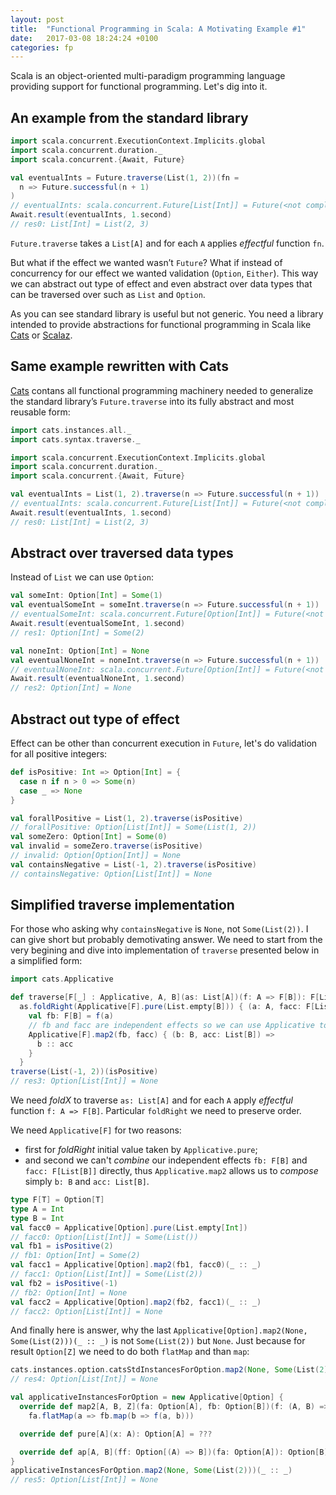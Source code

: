 ```yaml
---
layout: post
title:  "Functional Programming in Scala: A Motivating Example #1"
date:   2017-03-08 18:24:24 +0100
categories: fp
---
```


Scala is an object-oriented multi-paradigm programming language providing support for functional programming. Let's dig into it.

## An example from the standard library

~~~scala
import scala.concurrent.ExecutionContext.Implicits.global
import scala.concurrent.duration._
import scala.concurrent.{Await, Future}

val eventualInts = Future.traverse(List(1, 2))(fn =
  n => Future.successful(n + 1)
)
// eventualInts: scala.concurrent.Future[List[Int]] = Future(<not completed>)
Await.result(eventualInts, 1.second)
// res0: List[Int] = List(2, 3)
~~~

`Future.traverse` takes a `List[A]` and for each `A` applies *effectful* function `fn`.

But what if the effect we wanted wasn’t `Future`? What if instead of concurrency for our effect we wanted validation (`Option`, `Either`). This way we can abstract out type of effect and even abstract over data types that can be traversed over such as `List` and `Option`.

As you can see standard library is useful but not generic. You need a library intended to provide abstractions for functional programming in Scala like [Cats][cats-tl] or [Scalaz][scalaz-gh].

## Same example rewritten with Cats

[Cats][cats-tl] contans all functional programming machinery needed to generalize the standard library’s `Future.traverse` into its fully abstract and most reusable form:

~~~scala
import cats.instances.all._
import cats.syntax.traverse._

import scala.concurrent.ExecutionContext.Implicits.global
import scala.concurrent.duration._
import scala.concurrent.{Await, Future}

val eventualInts = List(1, 2).traverse(n => Future.successful(n + 1))
// eventualInts: scala.concurrent.Future[List[Int]] = Future(<not completed>)
Await.result(eventualInts, 1.second)
// res0: List[Int] = List(2, 3)
~~~

## Abstract over traversed data types

Instead of `List` we can use `Option`:

~~~scala
val someInt: Option[Int] = Some(1)
val eventualSomeInt = someInt.traverse(n => Future.successful(n + 1))
// eventualSomeInt: scala.concurrent.Future[Option[Int]] = Future(<not completed>)
Await.result(eventualSomeInt, 1.second)
// res1: Option[Int] = Some(2)

val noneInt: Option[Int] = None
val eventualNoneInt = noneInt.traverse(n => Future.successful(n + 1))
// eventualNoneInt: scala.concurrent.Future[Option[Int]] = Future(<not completed>)
Await.result(eventualNoneInt, 1.second)
// res2: Option[Int] = None
~~~

## Abstract out type of effect

Effect can be other than concurrent execution in `Future`, let's do validation for all positive integers:

~~~scala
def isPositive: Int => Option[Int] = {
  case n if n > 0 => Some(n)
  case _ => None
}

val forallPositive = List(1, 2).traverse(isPositive)
// forallPositive: Option[List[Int]] = Some(List(1, 2))
val someZero: Option[Int] = Some(0)
val invalid = someZero.traverse(isPositive)
// invalid: Option[Option[Int]] = None
val containsNegative = List(-1, 2).traverse(isPositive)
// containsNegative: Option[List[Int]] = None
~~~

## Simplified traverse implementation

For those who asking why `containsNegative` is `None`, not `Some(List(2))`. I can give short but probably demotivating answer. We need to start from the very begining and dive into implementation of `traverse` presented below in a simplified form:

~~~scala
import cats.Applicative

def traverse[F[_] : Applicative, A, B](as: List[A])(f: A => F[B]): F[List[B]] =
  as.foldRight(Applicative[F].pure(List.empty[B])) { (a: A, facc: F[List[B]]) =>
    val fb: F[B] = f(a)
    // fb and facc are independent effects so we can use Applicative to compose
    Applicative[F].map2(fb, facc) { (b: B, acc: List[B]) =>
      b :: acc
    }
  }
traverse(List(-1, 2))(isPositive)
// res3: Option[List[Int]] = None
~~~

We need *foldX* to traverse `as: List[A]` and for each `A` apply *effectful* function `f: A => F[B]`. Particular `foldRight` we need to preserve order.

We need `Applicative[F]` for two reasons:
- first for *foldRight* initial value taken by `Applicative.pure`;
- and second we can't *combine* our independent effects `fb: F[B]` and `facc: F[List[B]]` directly, thus `Applicative.map2` allows us to *compose* simply `b: B` and `acc: List[B]`.

~~~scala
type F[T] = Option[T]
type A = Int
type B = Int
val facc0 = Applicative[Option].pure(List.empty[Int])
// facc0: Option[List[Int]] = Some(List())
val fb1 = isPositive(2)
// fb1: Option[Int] = Some(2)
val facc1 = Applicative[Option].map2(fb1, facc0)(_ :: _)
// facc1: Option[List[Int]] = Some(List(2))
val fb2 = isPositive(-1)
// fb2: Option[Int] = None
val facc2 = Applicative[Option].map2(fb2, facc1)(_ :: _)
// facc2: Option[List[Int]] = None
~~~

And finally here is answer, why the last `Applicative[Option].map2(None, Some(List(2)))(_ :: _)` is not `Some(List(2))` but `None`. Just because for result `Option[Z]` we need to do both `flatMap` and than `map`:
~~~scala
cats.instances.option.catsStdInstancesForOption.map2(None, Some(List(2)))(_ :: _)
// res4: Option[List[Int]] = None

val applicativeInstancesForOption = new Applicative[Option] {
  override def map2[A, B, Z](fa: Option[A], fb: Option[B])(f: (A, B) => Z): Option[Z] =
    fa.flatMap(a => fb.map(b => f(a, b)))

  override def pure[A](x: A): Option[A] = ???

  override def ap[A, B](ff: Option[(A) => B])(fa: Option[A]): Option[B] = ???
}
applicativeInstancesForOption.map2(None, Some(List(2)))(_ :: _)
// res5: Option[List[Int]] = None
~~~


[cats-tl]: http://typelevel.org/cats/
[scalaz-gh]: https://github.com/scalaz/scalaz
